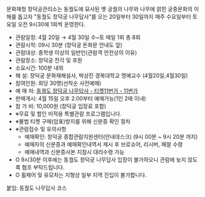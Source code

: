문화재청 창덕궁관리소는 동궐도에 묘사된 옛 궁궐의 나무와 나무에 얽힌 궁중문화의 이해를 돕고자 "동궐도 창덕궁 나무답사"를 오는 20일부터 30일까지 매주 수요일부터 토요일 오전 9시30에 1회씩 운영한다.

- 관람일정: 4월 20일 → 4월 30일 수~토 매일 1회 총 8회
- 관람시작: 09시 30분 (창덕궁 돈화문 안내도 앞)
- 관람대상: 중학생 이상의 일반인(관람객 안전상의 이유)
- 관람장소: 창덕궁 전각 및 후원
- 소요시간: 100분 내외
- 해 설: 창덕궁 문화재해설사, 박상진 경북대학교 명예교수 (4월20일,4월30일)
- 참여인원: 회당 30명(선착순 사전예매)
- 예 매 처: [동궐도 창덕궁 나무답사 - 티켓11번가 - 11번가](https://ticket.11st.co.kr/Product/Detail?id=266258&prdNo=4323907015)
- 판매개시: 4월 15일 오후 2:00부터 예매가능(1인 2매 이내)
- 참 가 비: 10,000원 (창덕궁 입장료 포함)
- ※무료 및 할인 미적용 특별관람 프로그램입니다.
- ※불법 티켓 구매(암표)방지를 위해 신분증 확인 절차
- ※관람접수 및 유의사항
  - 예매확인: 창덕궁 종합관람지원센터(안내데스크) (9시 00분 ~ 9시 20분 까지)
  - 예매자의 신분증과 예매확인내역서 제시 후 브로슈어, 리시버, 패찰 수령
  - 예매내역과 신분증사본 지참시 대리수령 가능
- O 9시30분 이후에는 동궐도 창덕궁 나무답사 입장이 불가하오니 관람에 늦지 않도록 협조 부탁드립니다.
- O 휠체어 및 유모차는 지형상 일부 지역 진입이 불가합니다.

붙임: 동궐도 나무답사 코스